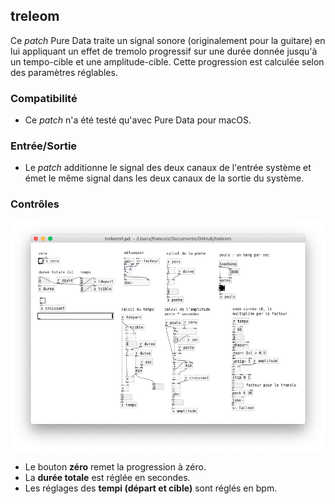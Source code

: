 ## treleom

Ce _patch_ Pure Data traite un signal sonore (originalement pour la guitare) en lui appliquant un effet de tremolo progressif sur une durée donnée jusqu'à un tempo-cible et une amplitude-cible. Cette progression est calculée selon des paramètres réglables.

### Compatibilité

- Ce _patch_ n'a été testé qu'avec Pure Data pour macOS.

### Entrée/Sortie

- Le _patch_ additionne le signal des deux canaux de l'entrée système et émet le même signal dans les deux canaux de la sortie du système.

### Contrôles

![Capture d'écran : contrôles](principal.png?raw=true "Contrôles")

- Le bouton **zéro** remet la progression à zéro.
- La **durée totale** est réglée en secondes.
- Les réglages des **tempi (départ et cible)** sont réglés en bpm.
